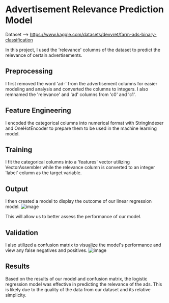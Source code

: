 # Advertisement Relevance Prediction Model

Dataset --> https://www.kaggle.com/datasets/devvret/farm-ads-binary-classification

In this project, I used the 'relevance' columns of the dataset to predict the relevance of certain advertisements.

## Preprocessing

I first removed the word 'ad-' from the advertisement columns for easier modeling and analysis and converted the columns
to integers. I also remnamed the 'relevance' and 'ad' columns from 'c0' and 'c1'.

## Feature Engineering

I encoded the categorical columns into numerical format with StringIndexer and OneHotEncoder to prepare them to be
used in the machine learning model.

## Training

I fit the categorical columns into a 'features' vector utilizing VectorAssembler while the relevance column is
converted to an integer 'label' column as the target variable.

## Output

I then created a model to display the outcome of our linear regression model.
![image](https://github.com/simolevy/DataAnalysisPortfolio/assets/97460770/2ae93689-38db-45f7-b537-a01fde03887b)

This will allow us to better assess the performance of our model.

## Validation

I also utilized a confusion matrix to visualize the model's performance and view any false negatives and positives.
![image](https://github.com/simolevy/DataAnalysisPortfolio/assets/97460770/3ff2ae4b-bcb9-4601-8b10-7727be46eeba)


## Results

Based on the results of our model and confusion matrix, the logistic regression model was effective in predicting the relevance
of the ads. This is likely due to the quality of the data from our dataset and its relative simplicity.

